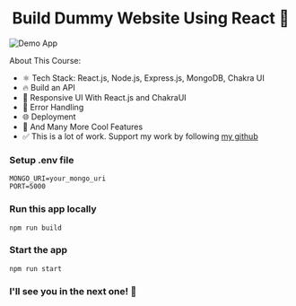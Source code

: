 <h1 align="center">Build Dummy Website Using React 🚀</h1>

![Demo App]([/frontend/public/screenshot-for-readme.png](https://github.com/burakorkmez/mern-crash-course/blob/master/frontend/public/screenshot-for-readme.png?raw=true))

About This Course:

-   ⚛️ Tech Stack: React.js, Node.js, Express.js, MongoDB, Chakra UI
-   🔥 Build an API
-   📱 Responsive UI With React.js and ChakraUI
-   🐞 Error Handling
-   🌐 Deployment
-   🚀 And Many More Cool Features
-   ✅ This is a lot of work. Support my work by following [my github](https://www.github.com/ankush07-in_)

### Setup .env file

```shell
MONGO_URI=your_mongo_uri
PORT=5000
```

### Run this app locally

```shell
npm run build
```

### Start the app

```shell
npm run start
```

### I'll see you in the next one! 🚀
